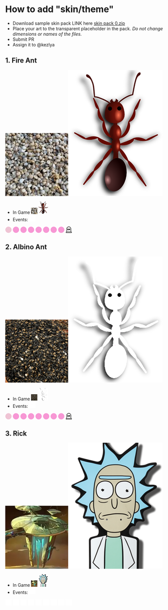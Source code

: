 # How to add "skin/theme"
- Download sample skin pack LINK here [skin pack 0.zip](./0.zip)
- Place your art to the transparent placeholder in the pack. *Do not change dimensions or names of the files.*
- Submit PR
- Assign it to @kezlya

## 1. Fire Ant

<img src="./1/hiveBig.png"><img src="./1/antBig.png">
- In Game <img src="./1/hive.png"> <img src="./1/ant.png">
- Events: <img src="./1/birth.png">
<img src="./1/noaction.png">
<img src="./1/slow.png">
<img src="./1/badmove.png">
<img src="./1/badload.png">
<img src="./1/badunload.png">
<img src="./1/badeat.png">
<img src="./1/collision.png">
<img src="./1/error.png">
<img src="./1/death.png">


## 2. Albino Ant

<img src="./2/hiveBig.png"><img src="./2/antBig.png">
- In Game <img src="./2/hive.png"> <img src="./2/ant.png">
- Events: <img src="./2/birth.png">
<img src="./2/noaction.png">
<img src="./2/slow.png">
<img src="./2/badmove.png">
<img src="./2/badload.png">
<img src="./2/badunload.png">
<img src="./2/badeat.png">
<img src="./2/collision.png">
<img src="./2/error.png">
<img src="./2/death.png">

## 3. Rick

<img src="./3/hiveBig.png"><img src="./3/antBig.png">
- In Game <img src="./3/hive.png"> <img src="./3/ant.png">
- Events: <img src="./3/birth.png">
<img src="./3/noaction.png">
<img src="./3/slow.png">
<img src="./3/badmove.png">
<img src="./3/badload.png">
<img src="./3/badunload.png">
<img src="./3/badeat.png">
<img src="./3/collision.png">
<img src="./3/error.png">
<img src="./3/death.png">
